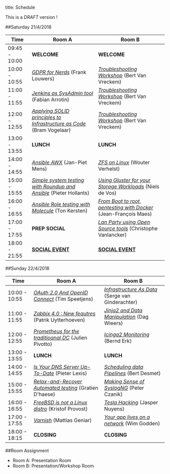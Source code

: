 title: Schedule

This is a _DRAFT_ version !


##Saturday 21/4/2018

| Time          | Room A                                                                                    | Room B                                                                                    |
|---------------|-------------------------------------------------------------------------------------------|-------------------------------------------------------------------------------------------|
|09:45 - 10:00  | **WELCOME**                                                                               |  **WELCOME**                                                                              |
|10:00 - 10:55  | [_GDPR for Nerds_](gdpr-for-nerds.html) (Frank Louwers)                                   |  [_Troubleshooting Workshop_](network-troubleshooting.html) (Bert Van Vreckem)            |
|11:00 - 11:55  | [_Jenkins as SysAdmin tool_](jenkins-sysadmin.html) (Fabian Arrotin)                      |  [_Troubleshooting Workshop_](network-troubleshooting.html) (Bert Van Vreckem)            |
|12:00 - 12:55  | [_Applying SOLID principles to Infrastructure as Code_](solid_iac.html) (Bram Vogelaar)   |  [_Troubleshooting Workshop_](network-troubleshooting.html) (Bert Van Vreckem)            |
|13:00 - 13:55  | **LUNCH**                                                                                 |  **LUNCH**                                                                                |
|14:00 - 14:55  | [_Ansible AWX_](awx.html) (Jan-Piet Mens)                                                 |  [_ZFS on Linux_](zfsonlinux.html) (Wouter Verhelst)                                      |
|15:00 - 15:55  | [_Simple system testing with Roundup and Ansible_](ansible_roundup.html) (Pieter Hollants)|  [_Using Gluster for your Storage Workloads_](glusterworkloads.html) (Niels de Vos)       |
|16:00 - 16:55  | [_Ansible Role testing with Molecule_](molecule.html) (Ton Kersten)                       |  [_From Boot to root, pentesting with Docker_](pentest.html) (Jean-François Maes)         |
|17:00 - 17:55  | **PREP SOCIAL**                                                                           |  [_Lan Party using Open Source tools_](openlanparty.html) (Christophe Vanlancker)         |
|18:00 - 21:55  | **[SOCIAL EVENT](social.html)**                                                           |  **[SOCIAL EVENT](social.html)**                                                          |


##Sunday 22/4/2018

| Time          | Room A                                                                      | Room B                                                                     |
|---------------|-----------------------------------------------------------------------------|----------------------------------------------------------------------------|
|10:00 - 10:55  | [_OAuth 2.0 And OpenID Connect_](oauth2openid.html) (Tim Speetjens)         | [_Infrastructure As Data_](infra_as_data.html) (Serge van Ginderachter)    |
|11:00 - 11:55  | [_Zabbix 4.0 : New feautres_](zabbix40.html) (Patrik Uytterhoeven)          | [_Jinja2 and Data Manipulation_](jinja2.html) (Dag Wieers)                 |
|12:00 - 12:55  | [_Prometheus for the traditioanal DC_](prometheus.html) (Julien Pivotto)    | [_Icinga2 Monitoring_](icinga2.html) (Bernd Erk)                           |
|13:00 - 13:55  | **LUNCH**                                                                   | **LUNCH**                                                                  |
|14:00 - 14:55  | [_Is Your DNS Server Up-To-Date_](dnsupdate.html) (Pieter Lexis)            | [_Scheduling data Pipelines_](scheduling_with_airflow.html) (Bert Desmet)  |
|15:00 - 15:55  | [_Relax-and-Recover Automated testing_](reartesting.html) (Gratien D'haese) | [_Making Sense of SyslogNG_](syslog-ng.html) (Peter Czanik)                |
|16:00 - 16:55  | [_FreeBSD is not a Linux distro_](freebsd.html) (Kristof Provost)           | [_Tesla Hacking_](teslahacking.html) (Jasper Nuyens)                       |
|17:00 - 17:55  | [_Varnish_](varnish.html) (Mattias Geniar)                                  | [_Your app lives on a network_](appnetwork.html) (Wim Godden)              |
|18:00 - 18:15  | **CLOSING**                                                                 | **CLOSING**                                                                |


##Room Assignment

- Room A: Presentation Room
- Room B: Presentation/Workshop Room
